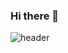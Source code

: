 ### Hi there 👋
![header](https://capsule-render.vercel.app/api?type=soft&color=auto&height=300&section=header&text=안녕하세요%20황기연입니다.)
<!--
**GiyeonHwang/GiyeonHwang** is a ✨ _special_ ✨ repository because its `README.md` (this file) appears on your GitHub profile.

Here are some ideas to get you started:

- 🔭 I’m currently working on ...
- 🌱 I’m currently learning ...
- 👯 I’m looking to collaborate on ...
- 🤔 I’m looking for help with ...
- 💬 Ask me about ...
- 📫 How to reach me: ...
- 😄 Pronouns: ...
- ⚡ Fun fact: ...
-->
